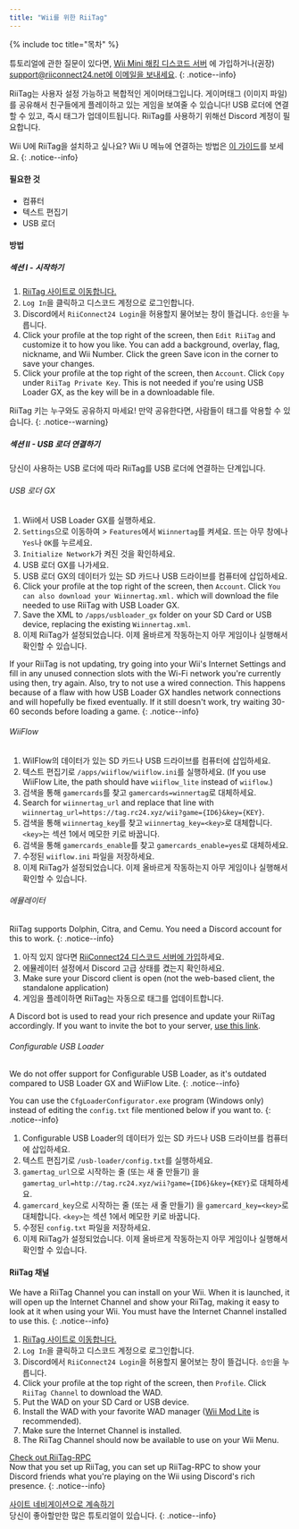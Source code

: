 ```yaml
---
title: "Wii를 위한 RiiTag"
---
```


{% include toc title="목차" %}

튜토리얼에 관한 질문이 있다면, [Wii Mini 해킹 디스코드 서버](https://discord.gg/rc24) 에 가입하거나(권장) [support@riiconnect24.net에 이메일을 보내세요](mailto:support@riiconnect24.net).
{: .notice--info}

RiiTag는 사용자 설정 가능하고 복합적인 게이머태그입니다. 게이머태그 (이미지 파일) 를 공유해서 친구들에게 플레이하고 있는 게임을 보여줄 수 있습니다! USB 로더에 연결할 수 있고, 즉시 태그가 업데이트됩니다. RiiTag를 사용하기 위해선 Discord 계정이 필요합니다.

Wii U에 RiiTag을 설치하고 싶나요? Wii U 메뉴에 연결하는 방법은 [이 가이드](riitag-wiiu)를 보세요.
{: .notice--info}

#### 필요한 것

* 컴퓨터
* 텍스트 편집기
* USB 로더

#### 방법

##### 섹션 I - 시작하기

1. [RiiTag 사이트로 이동합니다.](https://tag.rc24.xyz/)
2. `Log In`을 클릭하고 디스코드 계정으로 로그인합니다.
3. Discord에서 `RiiConnect24 Login`을 허용할지 물어보는 창이 뜰겁니다. `승인`을 누릅니다.
4. Click your profile at the top right of the screen, then `Edit RiiTag` and customize it to how you like. You can add a background, overlay, flag, nickname, and Wii Number. Click the green Save icon in the corner to save your changes.
5. Click your profile at the top right of the screen, then `Account`. Click `Copy` under `RiiTag Private Key`. This is not needed if you're using USB Loader GX, as the key will be in a downloadable file.

RiiTag 키는 누구와도 공유하지 마세요! 만약 공유한다면, 사람들이 태그를 악용할 수 있습니다.
{: .notice--warning}

##### 섹션 II - USB 로더 연결하기

당신이 사용하는 USB 로더에 따라 RiiTag를 USB 로더에 연결하는 단계입니다.

###### USB 로더 GX

1. Wii에서 USB Loader GX를 실행하세요.
2. `Settings`으로 이동하여 > `Features`에서 `Wiinnertag`를 켜세요. 뜨는 아무 창에나 `Yes`나 `OK`를 누르세요.
3. `Initialize Network`가 켜진 것을 확인하세요.
4. USB 로더 GX를 나가세요.
5. USB 로더 GX의 데이터가 있는 SD 카드나 USB 드라이브를 컴퓨터에 삽입하세요.
6. Click your profile at the top right of the screen, then `Account`. Click `You can also download your Wiinnertag.xml.` which will download the file needed to use RiiTag with USB Loader GX.
7. Save the XML to `/apps/usbloader_gx`  folder on your SD Card or USB device, replacing the existing `Wiinnertag.xml`.
8. 이제 RiiTag가 설정되었습니다. 이제 올바르게 작동하는지 아무 게임이나 실행해서 확인할 수 있습니다.

If your RiiTag is not updating, try going into your Wii's Internet Settings and fill in any unused connection slots with the Wi-Fi network you're currently using then, try again. Also, try to not use a wired connection. This happens because of a flaw with how USB Loader GX handles network connections and will hopefully be fixed eventually. If it still doesn't work, try waiting 30-60 seconds before loading a game.
{: .notice--info}

###### WiiFlow

1. WiIFlow의 데이터가 있는 SD 카드나 USB 드라이브를 컴퓨터에 삽입하세요.
2. 텍스트 편집기로 `/apps/wiiflow/wiiflow.ini`를 실행하세요. (If you use WiiFlow Lite, the path should have `wiiflow_lite` instead of `wiiflow`.)
3. 검색을 통해 `gamercards`를 찾고 `gamercards=winnertag`로 대체하세요.
4. Search for `wiinnertag_url` and replace that line with `wiinnertag_url=https://tag.rc24.xyz/wii?game={ID6}&key={KEY}`.
5. 검색을 통해 `wiinnertag_key`를 찾고 `wiinnertag_key=<key>`로 대체합니다. `<key>`는 섹션 1에서 메모한 키로 바꿉니다.
6. 검색을 통해 `gamercards_enable`를 찾고 `gamercards_enable=yes`로 대체하세요.
7. 수정된 `wiiflow.ini` 파일을 저장하세요.
8. 이제 RiiTag가 설정되었습니다. 이제 올바르게 작동하는지 아무 게임이나 실행해서 확인할 수 있습니다.

###### 에뮬레이터

RiiTag supports Dolphin, Citra, and Cemu. You need a Discord account for this to work.
{: .notice--info}

1. 아직 있지 않다면 [RiiConnect24 디스코드 서버에 가입](https://discord.gg/rc24)하세요.
2. 에뮬레이터 설정에서 Discord 고급 상태를 켰는지 확인하세요.
3. Make sure your Discord client is open (not the web-based client, the standalone application)
4. 게임을 플레이하면 RiiTag는 자동으로 태그를 업데이트합니다.

A Discord bot is used to read your rich presence and update your RiiTag accordingly. If you want to invite the bot to your server, [use this link](https://discord.com/oauth2/authorize?client_id=596108891071447052&scope=bot).

###### Configurable USB Loader

We do not offer support for Configurable USB Loader, as it's outdated compared to USB Loader GX and WiiFlow Lite.
{: .notice--info}

You can use the `CfgLoaderConfigurator.exe` program (Windows only) instead of editing the `config.txt` file mentioned below if you want to.
{: .notice--info}

1. Configurable USB Loader의 데이터가 있는 SD 카드나 USB 드라이브를 컴퓨터에 삽입하세요.
2. 텍스트 편집기로 `/usb-loader/config.txt`를 실행하세요.
3. `gamertag_url`으로 시작하는 줄 (또는 새 줄 만들기) 을 `gamertag_url=http://tag.rc24.xyz/wii?game={ID6}&key={KEY}`로 대체하세요.
4. `gamercard_key`으로 시작하는 줄 (또는 새 줄 만들기) 을 `gamercard_key=<key>`로 대체합니다. `<key>`는 섹션 1에서 메모한 키로 바꿉니다.
5. 수정된 `config.txt` 파일을 저장하세요.
6. 이제 RiiTag가 설정되었습니다. 이제 올바르게 작동하는지 아무 게임이나 실행해서 확인할 수 있습니다.

#### RiiTag 채널

We have a RiiTag Channel you can install on your Wii. When it is launched, it will open up the Internet Channel and show your RiiTag, making it easy to look at it when using your Wii. You must have the Internet Channel installed to use this.
{: .notice--info}

1. [RiiTag 사이트로 이동합니다.](https://tag.rc24.xyz/)
2. `Log In`을 클릭하고 디스코드 계정으로 로그인합니다.
3. Discord에서 `RiiConnect24 Login`을 허용할지 물어보는 창이 뜰겁니다. `승인`을 누릅니다.
4. Click your profile at the top right of the screen, then `Profile`. Click `RiiTag Channel` to download the WAD.
5. Put the WAD on your SD Card or USB device.
6. Install the WAD with your favorite WAD manager ([Wii Mod Lite](wiimodlite) is recommended).
7. Make sure the Internet Channel is installed.
8. The RiiTag Channel should now be available to use on your Wii Menu.

[Check out RiiTag-RPC](https://github.com/RiiConnect24/RiiTag-RPC/releases/latest)<br> Now that you set up RiiTag, you can set up RiiTag-RPC to show your Discord friends what you're playing on the Wii using Discord's rich presence.
{: .notice--info}

[사이트 네비게이션으로 계속하기](site-navigation)<br>당신이 좋아할만한 많은 튜토리얼이 있습니다.
{: .notice--info}
